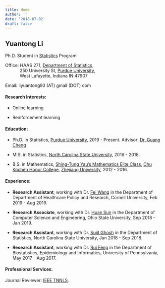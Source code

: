 ```yaml
---
title: Home
author: ''
date: '2018-07-02'
draft: false
---
```


## Yuantong Li 

Ph.D. Student in [Statistics](http://www.stat.purdue.edu/academic_programs/graduate/gradPhd.php) Program

Office: HAAS 271, [Department of Statistics](http://www.stat.purdue.edu/index.php),<br/>
&nbsp;&nbsp;&nbsp;&nbsp;&nbsp;&nbsp;&nbsp;&nbsp;&nbsp;&nbsp;&nbsp;
250 University St, [Purdue University](https://www.purdue.edu),<br/>
&nbsp;&nbsp;&nbsp;&nbsp;&nbsp;&nbsp;&nbsp;&nbsp;&nbsp;&nbsp;&nbsp;
West Lafayette, Indiana IN 47907

Email: liyuantong93 (AT) gmail (DOT) com

#### Research Interests:

* Online learning

* Reinforcement learning

#### Education:

* Ph.D. in Statistics, [Purdue University](http://www.stat.purdue.edu), 2019 - Present. Advisor: [Dr. Guang Cheng](https://www.stat.purdue.edu/~chengg/2.html)

* M.S. in Statistics, [North Carolina State University](https://www.stat.ncsu.edu), 2016 - 2018.

* B.S. in Mathematics, [Shing-Tung Yau’s Mathematics Elite Class](http://www.yau-awards.org/yauclass.php), [Chu Kochen Honor College](http://ckc.zju.edu.cn/english/), [Zhejiang University](https://www.zju.edu.cn/english/), 2012 - 2016.




#### Experience:

*  **Research Assistant**, working with Dr. [Fei Wang](https://sites.google.com/site/feiwang03/) in the Department of Department of Healthcare Policy and Research, Cornell University, Feb 2019 - Aug 2019.

*  **Research Associate**, working with Dr. [Huan Sun](http://web.cse.ohio-state.edu/~sun.397/) in the Department of Computer Science and Engineering, Ohio State University, Sep 2018 - Jan 2019.

*  **Research Assistant**, working with Dr. [Sujit Ghosh](https://www.stat.ncsu.edu/people/ghosh/) in the Department of Statistics, North Carolina State University, Jan 2018 - Sep 2018.

*  **Research Assistant**, working with Dr. [Rui Feng](https://www.dbei.med.upenn.edu/bio/rui-feng-phd) in the
Department of Biostatistics, Epidemiology and Informatics, University of Pennsylvania, May 2017 - Aug 2017.


#### Professional Services:

Journal Reviewer: [IEEE TNNLS](https://ieeexplore.ieee.org/xpl/RecentIssue.jsp?punumber=5962385).








